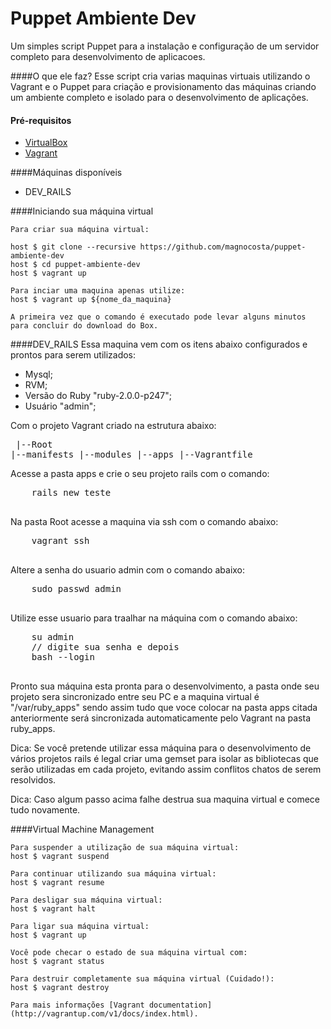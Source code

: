 Puppet Ambiente Dev
===================
Um simples script Puppet para a instalação e configuração de um servidor completo para desenvolvimento de aplicacoes.

####O que ele faz?
  Esse script cria varias maquinas virtuais utilizando o Vagrant e o Puppet para criação e provisionamento das máquinas criando um ambiente completo e isolado para o desenvolvimento de aplicações.

#### Pré-requisitos

* [VirtualBox](https://www.virtualbox.org)
* [Vagrant](http://vagrantup.com)

####Máquinas disponíveis
  * DEV_RAILS

####Iniciando sua máquina virtual

    Para criar sua máquina virtual:

    host $ git clone --recursive https://github.com/magnocosta/puppet-ambiente-dev
    host $ cd puppet-ambiente-dev
    host $ vagrant up

    Para inciar uma maquina apenas utilize:
    host $ vagrant up ${nome_da_maquina}
    
    A primeira vez que o comando é executado pode levar alguns minutos para concluir do download do Box.   

####DEV_RAILS
  Essa maquina vem com os itens abaixo configurados e prontos para serem utilizados:
  
  * Mysql;
  * RVM;
  * Versão do Ruby "ruby-2.0.0-p247";
  * Usuário "admin";
  
  Com o projeto Vagrant criado na estrutura abaixo:
    <pre>
      |--Root
        |--manifests
        |--modules
        |--apps
        |--Vagrantfile
    </pre>

  Acesse a pasta apps e crie o seu projeto rails com o comando:
  <pre>
    rails new teste
  </pre>
  
  Na pasta Root acesse a maquina via ssh com o comando abaixo:
  <pre>
    vagrant ssh
  </pre>
  
  Altere a senha do usuario admin com o comando abaixo:
  <pre>
    sudo passwd admin
  </pre>

  Utilize esse usuario para traalhar na máquina com o comando abaixo:
  <pre>
    su admin
    // digite sua senha e depois
    bash --login
  </pre>
  
  Pronto sua máquina esta pronta para o desenvolvimento, a pasta onde seu projeto sera sincronizado entre seu PC e a maquina virtual é "/var/ruby_apps" sendo assim tudo que voce colocar na pasta apps citada anteriormente será sincronizada automaticamente pelo Vagrant na pasta ruby_apps.
  
  Dica: Se você pretende utilizar essa máquina para o desenvolvimento de vários projetos rails é legal criar uma gemset para isolar as bibliotecas que serão utilizadas em cada projeto, evitando assim conflitos chatos de serem resolvidos. 
  
  Dica: Caso algum passo acima falhe destrua sua maquina virtual e comece tudo novamente.
  
  
####Virtual Machine Management

    Para suspender a utilização de sua máquina virtual:
    host $ vagrant suspend

    Para continuar utilizando sua máquina virtual:
    host $ vagrant resume

    Para desligar sua máquina virtual:
    host $ vagrant halt

    Para ligar sua máquina virtual:
    host $ vagrant up

    Você pode checar o estado de sua máquina virtual com:
    host $ vagrant status

    Para destruir completamente sua máquina virtual (Cuidado!):
    host $ vagrant destroy

    Para mais informações [Vagrant documentation](http://vagrantup.com/v1/docs/index.html).
